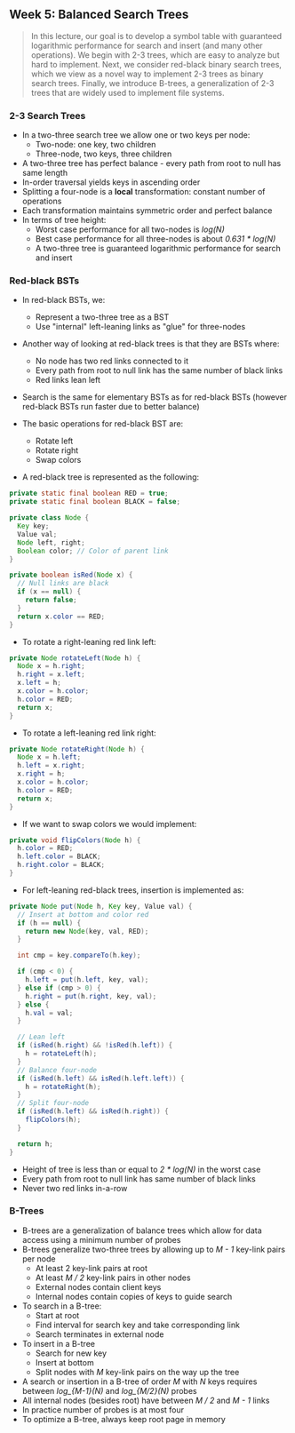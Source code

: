 ## Week 5: Balanced Search Trees

> In this lecture, our goal is to develop a symbol table with guaranteed logarithmic performance for search and insert (and many other operations). We begin with 2-3 trees, which are easy to analyze but hard to implement. Next, we consider red-black binary search trees, which we view as a novel way to implement 2-3 trees as binary search trees. Finally, we introduce B-trees, a generalization of 2-3 trees that are widely used to implement file systems.

### 2-3 Search Trees
* In a two-three search tree we allow one or two keys per node:
  * Two-node: one key, two children
  * Three-node, two keys, three children
* A two-three tree has perfect balance - every path from root to null has same length
* In-order traversal yields keys in ascending order
* Splitting a four-node is a **local** transformation: constant number of operations
* Each transformation maintains symmetric order and perfect balance
* In terms of tree height:
  * Worst case performance for all two-nodes is *log(N)*
  * Best case performance for all three-nodes is about *0.631 * log(N)*
  * A two-three tree is guaranteed logarithmic performance for search and insert

### Red-black BSTs
* In red-black BSTs, we:
  * Represent a two-three tree as a BST
  * Use "internal" left-leaning links as "glue" for three-nodes
* Another way of looking at red-black trees is that they are BSTs where:
  * No node has two red links connected to it
  * Every path from root to null link has the same number of black links
  * Red links lean left
* Search is the same for elementary BSTs as for red-black BSTs (however red-black BSTs run faster due to better balance)
* The basic operations for red-black BST are:
  * Rotate left
  * Rotate right
  * Swap colors

* A red-black tree is represented as the following:
```java
private static final boolean RED = true;
private static final boolean BLACK = false;

private class Node {
  Key key;
  Value val;
  Node left, right;
  Boolean color; // Color of parent link
}

private boolean isRed(Node x) {
  // Null links are black
  if (x == null) {
    return false;
  }
  return x.color == RED;
}
```

* To rotate a right-leaning red link left:
```java
private Node rotateLeft(Node h) {
  Node x = h.right;
  h.right = x.left;
  x.left = h;
  x.color = h.color;
  h.color = RED;
  return x;
}
```

* To rotate a left-leaning red link right:
```java
private Node rotateRight(Node h) {
  Node x = h.left;
  h.left = x.right;
  x.right = h;
  x.color = h.color;
  h.color = RED;
  return x;
}
```

* If we want to swap colors we would implement:
```java
private void flipColors(Node h) {
  h.color = RED;
  h.left.color = BLACK;
  h.right.color = BLACK;
}
```

* For left-leaning red-black trees, insertion is implemented as:
```java
private Node put(Node h, Key key, Value val) {
  // Insert at bottom and color red
  if (h == null) {
    return new Node(key, val, RED);
  }

  int cmp = key.compareTo(h.key);

  if (cmp < 0) {
    h.left = put(h.left, key, val);
  } else if (cmp > 0) {
    h.right = put(h.right, key, val);
  } else {
    h.val = val;
  }

  // Lean left
  if (isRed(h.right) && !isRed(h.left)) {
    h = rotateLeft(h);
  }
  // Balance four-node
  if (isRed(h.left) && isRed(h.left.left)) {
    h = rotateRight(h);
  }
  // Split four-node
  if (isRed(h.left) && isRed(h.right)) {
    flipColors(h);
  }

  return h;
}
```

* Height of tree is less than or equal to *2 * log(N)* in the worst case
* Every path from root to null link has same number of black links
* Never two red links in-a-row

### B-Trees
* B-trees are a generalization of balance trees which allow for data access using a minimum number of probes
* B-trees generalize two-three trees by allowing up to *M - 1* key-link pairs per node
  * At least 2 key-link pairs at root
  * At least *M / 2* key-link pairs in other nodes
  * External nodes contain client keys
  * Internal nodes contain copies of keys to guide search
* To search in a B-tree:
  * Start at root
  * Find interval for search key and take corresponding link
  * Search terminates in external node
* To insert in a B-tree
  * Search for new key
  * Insert at bottom
  * Split nodes with *M* key-link pairs on the way up the tree
* A search or insertion in a B-tree of order *M* with *N* keys requires between *log_{M-1}(N)* and *log_{M/2}(N)* probes
* All internal nodes (besides root) have between *M / 2* and *M - 1* links
* In practice number of probes is at most four
* To optimize a B-tree, always keep root page in memory
